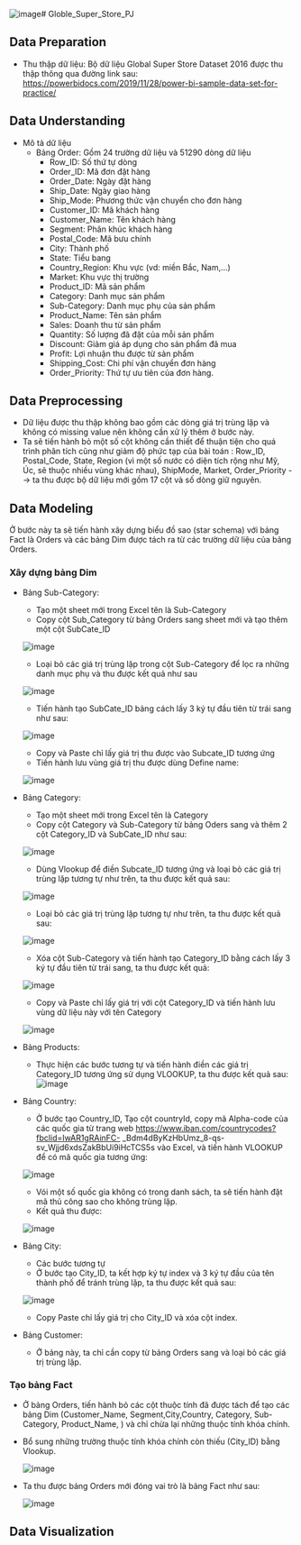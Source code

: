 ![image](https://github.com/sunday576/Globle_Super_Store_PJ/assets/156815133/5d9dad1b-6ad8-4532-b598-e7b147960834)# Globle_Super_Store_PJ
## Data Preparation
* Thu thập dữ liệu: Bộ dữ liệu Global Super Store Dataset 2016 được thu thập thông qua đường link sau: https://powerbidocs.com/2019/11/28/power-bi-sample-data-set-for-practice/

## Data Understanding
* Mô tả dữ liệu
  - Bảng Order: Gồm 24 trường dữ liệu và 51290 dòng dữ liệu
    + Row_ID: Số thứ tự dòng
    + Order_ID: Mã đơn đặt hàng
    + Order_Date: Ngày đặt hàng
    + Ship_Date: Ngày giao hàng
    + Ship_Mode: Phương thức vận chuyển cho đơn hàng
    + Customer_ID: Mã khách hàng 
    + Customer_Name: Tên khách hàng
    + Segment: Phân khúc khách hàng
    + Postal_Code: Mã bưu chính
    + City: Thành phố
    + State: Tiểu bang
    + Country_Region: Khu vực (vd: miền Bắc, Nam,...)
    + Market: Khu vực thị trường
    + Product_ID: Mã sản phẩm
    + Category: Danh mục sản phẩm
    + Sub-Category: Danh mục phụ của sản phẩm
    + Product_Name: Tên sản phẩm
    + Sales: Doanh thu từ sản phẩm
    + Quantity: Số lượng đã đặt của mỗi sản phẩm
    + Discount: Giảm giá áp dụng cho sản phẩm đã mua
    + Profit: Lợi nhuận thu được từ sản phẩm 
    + Shipping_Cost: Chi phí vận chuyển đơn hàng
    + Order_Priority: Thứ tự ưu tiên của đơn hàng.
## Data Preprocessing
* Dữ liệu được thu thập không bao gồm các dòng giá trị trùng lặp và không có missing value nên không cần xử lý thêm ở bước này.
* Ta sẽ tiến hành bỏ một số cột không cần thiết để thuận tiện cho quá trình phân tích cũng như giảm độ phức tạp của bài toán : Row_ID, Postal_Code, State, Region (vì một số nước có diện tích rộng như Mỹ, Úc, sẽ thuộc nhiều vùng khác nhau), ShipMode, Market, Order_Priority --> ta thu được bộ dữ liệu mới gồm 17 cột và số dòng giữ nguyên.

## Data Modeling
Ở bước này ta sẽ tiến hành xây dựng biểu đồ sao (star schema) với bảng Fact là Orders và các bảng Dim được tách ra từ các trường dữ liệu của bảng Orders.

### Xây dựng bảng Dim
* Bảng Sub-Category:
  - Tạo một sheet mới trong Excel tên là Sub-Category
  - Copy cột Sub_Category từ bảng Orders sang sheet mới và tạo thêm một cột SubCate_ID
    
  ![image](https://github.com/sunday576/Globle_Super_Store_PJ/assets/156815133/43bcd6dc-af3c-41c8-9cf8-b7de7eddfca8)

  
  - Loại bỏ các giá trị trùng lặp trong cột Sub-Category để lọc ra những danh mục phụ và thu được kết quả như sau

   ![image](https://github.com/sunday576/Globle_Super_Store_PJ/assets/156815133/ad5798a0-96bf-4533-b25c-4f2207895748)


  - Tiến hành tạo SubCate_ID bảng cách lấy 3 ký tự đầu tiên từ trái sang như sau:

  ![image](https://github.com/sunday576/Globle_Super_Store_PJ/assets/156815133/ad53dd34-da21-4e59-9979-041f41345630)


  - Copy và Paste chỉ lấy giá trị thu được vào Subcate_ID tương ứng
  - Tiến hành lưu vùng giá trị thu được dùng Define name:

  ![image](https://github.com/sunday576/Globle_Super_Store_PJ/assets/156815133/d7a81396-9687-4df4-a614-79915203802a)


* Bảng Category:
  - Tạo một sheet mới trong Excel tên là Category
  - Copy cột Category và Sub-Category từ bảng Oders sang và thêm 2 cột Category_ID và SubCate_ID như sau:
    
  ![image](https://github.com/sunday576/Globle_Super_Store_PJ/assets/156815133/30f5f01d-e8b1-4caa-ad3d-8bea2040aac6)

  - Dùng Vlookup để điền Subcate_ID tương ứng và loại bỏ các giá trị trùng lặp tương tự như trên, ta thu được kết quả sau:

  ![image](https://github.com/sunday576/Globle_Super_Store_PJ/assets/156815133/e1b49928-02e9-40fd-9800-ab412663b36f)

  - Loại bỏ các giá trị trùng lặp tương tự như trên, ta thu được kết quả sau:

  ![image](https://github.com/sunday576/Globle_Super_Store_PJ/assets/156815133/170ab23e-f58e-4c84-b8dc-297ed42d856e)

  - Xóa cột Sub-Category và tiến hành tạo Category_ID bằng cách lấy 3 ký tự đầu tiên từ trái sang, ta thu được kết quả:

   ![image](https://github.com/sunday576/Globle_Super_Store_PJ/assets/156815133/a9c1e8d4-f320-4136-b6d1-f9a87c3b6553)

  - Copy và Paste chỉ lấy giá trị với cột Category_ID và tiến hành lưu vùng dữ liệu này với tên Category

  ![image](https://github.com/sunday576/Globle_Super_Store_PJ/assets/156815133/2e0f6e99-3de9-4f1e-b433-7987011f6aa2)

* Bảng Products:
  - Thực hiện các bước tương tự và tiến hành điền các giá trị Category_ID tương ứng sử dụng VLOOKUP, ta thu được kết quả sau:
  ![image](https://github.com/sunday576/Globle_Super_Store_PJ/assets/156815133/9c0c2db7-ba6f-48f4-a757-37af84cb8a9e)


* Bảng Country:
  - Ở bước tạo Country_ID, Tạo cột countryId, copy mã Alpha-code của các quốc gia từ trang web https://www.iban.com/countrycodes?fbclid=IwAR1gRAinFC-
_Bdm4dByKzHbUmz_8-qs-sv_Wjjd6xdsZakBbUi9iHcTCS5s vào Excel, và tiến hành VLOOKUP để có mã quốc gia tương ứng:

  ![image](https://github.com/sunday576/Globle_Super_Store_PJ/assets/156815133/94c4f454-97f3-43a2-ac6a-2f04870cf8cf)

  - Vói một số quốc gia không có trong danh sách, ta sẽ tiến hành đặt mã thủ công sao cho không trùng lặp.
  - Kết quả thu được:

  ![image](https://github.com/sunday576/Globle_Super_Store_PJ/assets/156815133/ddd859d7-6516-4905-95ef-46bd06b7753d)

* Bảng City:
  - Các bước tương tự
  - Ở bước tạo City_ID, ta kết hợp ký tự index và 3 ký tự đầu của tên thành phố để tránh trùng lặp, ta thu được kết quả sau:
    
  ![image](https://github.com/sunday576/Globle_Super_Store_PJ/assets/156815133/0d6fc602-ebaa-4e01-9e90-ad0e8175a37c)

  - Copy Paste chỉ lấy giá trị cho City_ID và xóa cột index.

* Bảng Customer:
  - Ở bảng này, ta chỉ cần copy từ bảng Orders sang và loại bỏ các giá trị trùng lặp. 

### Tạo bảng Fact
* Ở bảng Orders, tiến hành bỏ các cột thuộc tính đã được tách để tạo các bảng Dim (Customer_Name, Segment,City,Country, Category, Sub-Category, Product_Name, ) và chỉ chừa lại những thuộc tính khóa chính.
* Bổ sung những trường thuộc tính khóa chính còn thiếu (City_ID) bằng Vlookup.

  ![image](https://github.com/sunday576/Globle_Super_Store_PJ/assets/156815133/438a56f6-2a7e-4977-8db1-03852d47e8c8)
  
* Ta thu được bảng Orders mới đóng vai trò là bảng Fact như sau:

  ![image](https://github.com/sunday576/Globle_Super_Store_PJ/assets/156815133/958a8eb8-438c-43de-990d-89b5cb75deb7)


## Data Visualization 



